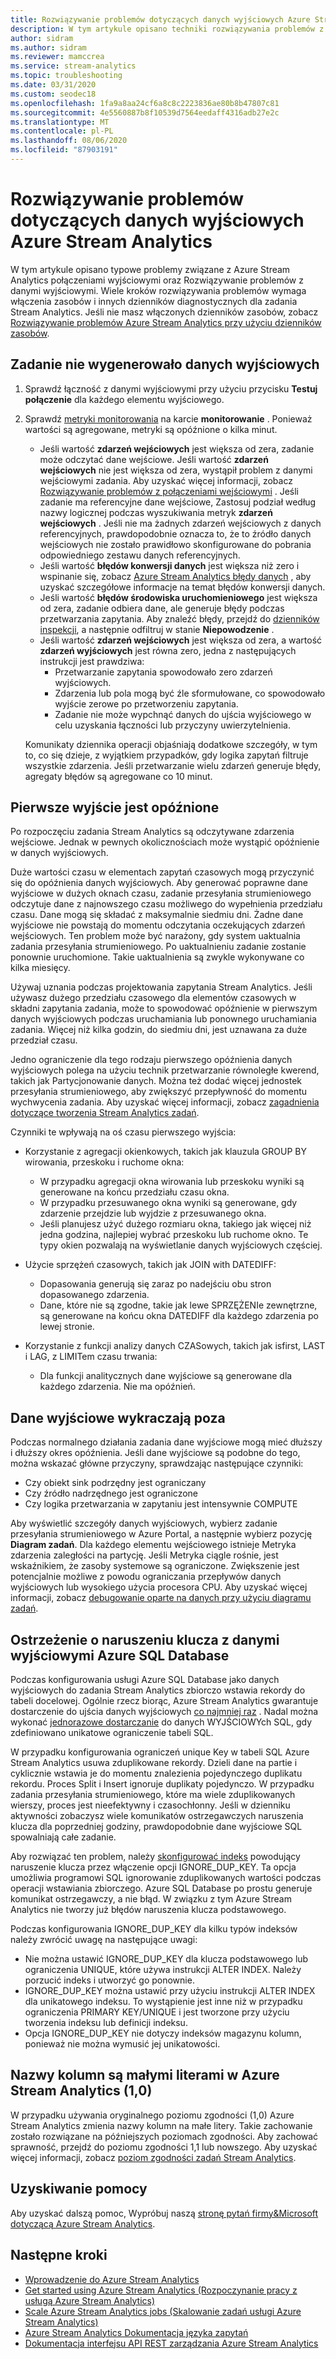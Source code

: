 ```yaml
---
title: Rozwiązywanie problemów dotyczących danych wyjściowych Azure Stream Analytics
description: W tym artykule opisano techniki rozwiązywania problemów z połączeniami wyjściowymi w Azure Stream Analytics zadaniach.
author: sidram
ms.author: sidram
ms.reviewer: mamccrea
ms.service: stream-analytics
ms.topic: troubleshooting
ms.date: 03/31/2020
ms.custom: seodec18
ms.openlocfilehash: 1fa9a8aa24cf6a8c8c2223836ae80b8b47807c81
ms.sourcegitcommit: 4e5560887b8f10539d7564eedaff4316adb27e2c
ms.translationtype: MT
ms.contentlocale: pl-PL
ms.lasthandoff: 08/06/2020
ms.locfileid: "87903191"
---
```

# <a name="troubleshoot-azure-stream-analytics-outputs"></a>Rozwiązywanie problemów dotyczących danych wyjściowych Azure Stream Analytics

W tym artykule opisano typowe problemy związane z Azure Stream Analytics połączeniami wyjściowymi oraz Rozwiązywanie problemów z danymi wyjściowymi. Wiele kroków rozwiązywania problemów wymaga włączenia zasobów i innych dzienników diagnostycznych dla zadania Stream Analytics. Jeśli nie masz włączonych dzienników zasobów, zobacz [Rozwiązywanie problemów Azure Stream Analytics przy użyciu dzienników zasobów](stream-analytics-job-diagnostic-logs.md).

## <a name="the-job-doesnt-produce-output"></a>Zadanie nie wygenerowało danych wyjściowych

1. Sprawdź łączność z danymi wyjściowymi przy użyciu przycisku **Testuj połączenie** dla każdego elementu wyjściowego.
1. Sprawdź [metryki monitorowania](stream-analytics-monitoring.md) na karcie **monitorowanie** . Ponieważ wartości są agregowane, metryki są opóźnione o kilka minut.

   * Jeśli wartość **zdarzeń wejściowych** jest większa od zera, zadanie może odczytać dane wejściowe. Jeśli wartość **zdarzeń wejściowych** nie jest większa od zera, wystąpił problem z danymi wejściowymi zadania. Aby uzyskać więcej informacji, zobacz [Rozwiązywanie problemów z połączeniami wejściowymi](stream-analytics-troubleshoot-input.md) . Jeśli zadanie ma referencyjne dane wejściowe, Zastosuj podział według nazwy logicznej podczas wyszukiwania metryk **zdarzeń wejściowych** . Jeśli nie ma żadnych zdarzeń wejściowych z danych referencyjnych, prawdopodobnie oznacza to, że to źródło danych wejściowych nie zostało prawidłowo skonfigurowane do pobrania odpowiedniego zestawu danych referencyjnych.
   * Jeśli wartość **błędów konwersji danych** jest większa niż zero i wspinanie się, zobacz [Azure Stream Analytics błędy danych](data-errors.md) , aby uzyskać szczegółowe informacje na temat błędów konwersji danych.
   * Jeśli wartość **błędów środowiska uruchomieniowego** jest większa od zera, zadanie odbiera dane, ale generuje błędy podczas przetwarzania zapytania. Aby znaleźć błędy, przejdź do [dzienników inspekcji](../azure-resource-manager/management/view-activity-logs.md), a następnie odfiltruj w stanie **Niepowodzenie** .
   * Jeśli wartość **zdarzeń wejściowych** jest większa od zera, a wartość **zdarzeń wyjściowych** jest równa zero, jedna z następujących instrukcji jest prawdziwa:
      * Przetwarzanie zapytania spowodowało zero zdarzeń wyjściowych.
      * Zdarzenia lub pola mogą być źle sformułowane, co spowodowało wyjście zerowe po przetworzeniu zapytania.
      * Zadanie nie może wypchnąć danych do ujścia wyjściowego w celu uzyskania łączności lub przyczyny uwierzytelnienia.

   Komunikaty dziennika operacji objaśniają dodatkowe szczegóły, w tym to, co się dzieje, z wyjątkiem przypadków, gdy logika zapytań filtruje wszystkie zdarzenia. Jeśli przetwarzanie wielu zdarzeń generuje błędy, agregaty błędów są agregowane co 10 minut.

## <a name="the-first-output-is-delayed"></a>Pierwsze wyjście jest opóźnione

Po rozpoczęciu zadania Stream Analytics są odczytywane zdarzenia wejściowe. Jednak w pewnych okolicznościach może wystąpić opóźnienie w danych wyjściowych.

Duże wartości czasu w elementach zapytań czasowych mogą przyczynić się do opóźnienia danych wyjściowych. Aby generować poprawne dane wyjściowe w dużych oknach czasu, zadanie przesyłania strumieniowego odczytuje dane z najnowszego czasu możliwego do wypełnienia przedziału czasu. Dane mogą się składać z maksymalnie siedmiu dni. Żadne dane wyjściowe nie powstają do momentu odczytania oczekujących zdarzeń wejściowych. Ten problem może być narażony, gdy system uaktualnia zadania przesyłania strumieniowego. Po uaktualnieniu zadanie zostanie ponownie uruchomione. Takie uaktualnienia są zwykle wykonywane co kilka miesięcy.

Używaj uznania podczas projektowania zapytania Stream Analytics. Jeśli używasz dużego przedziału czasowego dla elementów czasowych w składni zapytania zadania, może to spowodować opóźnienie w pierwszym danych wyjściowych podczas uruchamiania lub ponownego uruchamiania zadania. Więcej niż kilka godzin, do siedmiu dni, jest uznawana za duże przedział czasu.

Jedno ograniczenie dla tego rodzaju pierwszego opóźnienia danych wyjściowych polega na użyciu technik przetwarzanie równoległe kwerend, takich jak Partycjonowanie danych. Można też dodać więcej jednostek przesyłania strumieniowego, aby zwiększyć przepływność do momentu wychwycenia zadania.  Aby uzyskać więcej informacji, zobacz [zagadnienia dotyczące tworzenia Stream Analytics zadań](stream-analytics-concepts-checkpoint-replay.md).

Czynniki te wpływają na oś czasu pierwszego wyjścia:

* Korzystanie z agregacji okienkowych, takich jak klauzula GROUP BY wirowania, przeskoku i ruchome okna:

  * W przypadku agregacji okna wirowania lub przeskoku wyniki są generowane na końcu przedziału czasu okna.
  * W przypadku przesuwanego okna wyniki są generowane, gdy zdarzenie przejdzie lub wyjdzie z przesuwanego okna.
  * Jeśli planujesz użyć dużego rozmiaru okna, takiego jak więcej niż jedna godzina, najlepiej wybrać przeskoku lub ruchome okno. Te typy okien pozwalają na wyświetlanie danych wyjściowych częściej.

* Użycie sprzężeń czasowych, takich jak JOIN with DATEDIFF:
  * Dopasowania generują się zaraz po nadejściu obu stron dopasowanego zdarzenia.
  * Dane, które nie są zgodne, takie jak lewe SPRZĘŻENIe zewnętrzne, są generowane na końcu okna DATEDIFF dla każdego zdarzenia po lewej stronie.

* Korzystanie z funkcji analizy danych CZASowych, takich jak isfirst, LAST i LAG, z LIMITem czasu trwania:
  * Dla funkcji analitycznych dane wyjściowe są generowane dla każdego zdarzenia. Nie ma opóźnień.

## <a name="the-output-falls-behind"></a>Dane wyjściowe wykraczają poza

Podczas normalnego działania zadania dane wyjściowe mogą mieć dłuższy i dłuższy okres opóźnienia. Jeśli dane wyjściowe są podobne do tego, można wskazać główne przyczyny, sprawdzając następujące czynniki:

* Czy obiekt sink podrzędny jest ograniczany
* Czy źródło nadrzędnego jest ograniczone
* Czy logika przetwarzania w zapytaniu jest intensywnie COMPUTE

Aby wyświetlić szczegóły danych wyjściowych, wybierz zadanie przesyłania strumieniowego w Azure Portal, a następnie wybierz pozycję **Diagram zadań**. Dla każdego elementu wejściowego istnieje Metryka zdarzenia zaległości na partycję. Jeśli Metryka ciągle rośnie, jest wskaźnikiem, że zasoby systemowe są ograniczone. Zwiększenie jest potencjalnie możliwe z powodu ograniczania przepływów danych wyjściowych lub wysokiego użycia procesora CPU. Aby uzyskać więcej informacji, zobacz [debugowanie oparte na danych przy użyciu diagramu zadań](stream-analytics-job-diagram-with-metrics.md).

## <a name="key-violation-warning-with-azure-sql-database-output"></a>Ostrzeżenie o naruszeniu klucza z danymi wyjściowymi Azure SQL Database

Podczas konfigurowania usługi Azure SQL Database jako danych wyjściowych do zadania Stream Analytics zbiorczo wstawia rekordy do tabeli docelowej. Ogólnie rzecz biorąc, Azure Stream Analytics gwarantuje dostarczenie do ujścia danych wyjściowych [co najmniej raz](https://docs.microsoft.com/stream-analytics-query/event-delivery-guarantees-azure-stream-analytics) . Nadal można wykonać [jednorazowe dostarczanie]( https://blogs.msdn.microsoft.com/streamanalytics/2017/01/13/how-to-achieve-exactly-once-delivery-for-sql-output/) do danych WYJŚCIOWYch SQL, gdy zdefiniowano unikatowe ograniczenie tabeli SQL.

W przypadku konfigurowania ograniczeń unique Key w tabeli SQL Azure Stream Analytics usuwa zduplikowane rekordy. Dzieli dane na partie i cyklicznie wstawia je do momentu znalezienia pojedynczego duplikatu rekordu. Proces Split i Insert ignoruje duplikaty pojedynczo. W przypadku zadania przesyłania strumieniowego, które ma wiele zduplikowanych wierszy, proces jest nieefektywny i czasochłonny. Jeśli w dzienniku aktywności zobaczysz wiele komunikatów ostrzegawczych naruszenia klucza dla poprzedniej godziny, prawdopodobnie dane wyjściowe SQL spowalniają całe zadanie.

Aby rozwiązać ten problem, należy [skonfigurować indeks]( https://docs.microsoft.com/sql/t-sql/statements/create-index-transact-sql) powodujący naruszenie klucza przez włączenie opcji IGNORE_DUP_KEY. Ta opcja umożliwia programowi SQL ignorowanie zduplikowanych wartości podczas operacji wstawiania zbiorczego. Azure SQL Database po prostu generuje komunikat ostrzegawczy, a nie błąd. W związku z tym Azure Stream Analytics nie tworzy już błędów naruszenia klucza podstawowego.

Podczas konfigurowania IGNORE_DUP_KEY dla kilku typów indeksów należy zwrócić uwagę na następujące uwagi:

* Nie można ustawić IGNORE_DUP_KEY dla klucza podstawowego lub ograniczenia UNIQUE, które używa instrukcji ALTER INDEX. Należy porzucić indeks i utworzyć go ponownie.  
* IGNORE_DUP_KEY można ustawić przy użyciu instrukcji ALTER INDEX dla unikatowego indeksu. To wystąpienie jest inne niż w przypadku ograniczenia PRIMARY KEY/UNIQUE i jest tworzone przy użyciu tworzenia indeksu lub definicji indeksu.  
* Opcja IGNORE_DUP_KEY nie dotyczy indeksów magazynu kolumn, ponieważ nie można wymusić jej unikatowości.  

## <a name="column-names-are-lowercase-in-azure-stream-analytics-10"></a>Nazwy kolumn są małymi literami w Azure Stream Analytics (1,0)

W przypadku używania oryginalnego poziomu zgodności (1,0) Azure Stream Analytics zmienia nazwy kolumn na małe litery. Takie zachowanie zostało rozwiązane na późniejszych poziomach zgodności. Aby zachować sprawność, przejdź do poziomu zgodności 1,1 lub nowszego. Aby uzyskać więcej informacji, zobacz [poziom zgodności zadań Stream Analytics](https://docs.microsoft.com/azure/stream-analytics/stream-analytics-compatibility-level).

## <a name="get-help"></a>Uzyskiwanie pomocy

Aby uzyskać dalszą pomoc, Wypróbuj naszą [stronę pytań firmy&Microsoft dotyczącą Azure Stream Analytics](https://docs.microsoft.com/answers/topics/azure-stream-analytics.html).

## <a name="next-steps"></a>Następne kroki

* [Wprowadzenie do Azure Stream Analytics](stream-analytics-introduction.md)
* [Get started using Azure Stream Analytics (Rozpoczynanie pracy z usługą Azure Stream Analytics)](stream-analytics-real-time-fraud-detection.md)
* [Scale Azure Stream Analytics jobs (Skalowanie zadań usługi Azure Stream Analytics)](stream-analytics-scale-jobs.md)
* [Azure Stream Analytics Dokumentacja języka zapytań](https://docs.microsoft.com/stream-analytics-query/stream-analytics-query-language-reference)
* [Dokumentacja interfejsu API REST zarządzania Azure Stream Analytics](https://msdn.microsoft.com/library/azure/dn835031.aspx)
